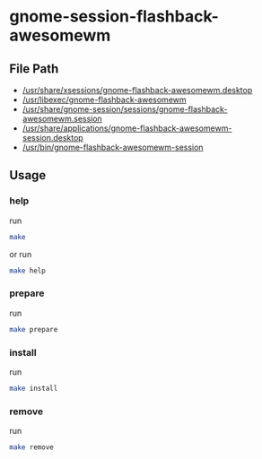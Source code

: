 
# gnome-session-flashback-awesomewm


## File Path

* [/usr/share/xsessions/gnome-flashback-awesomewm.desktop](pkg-root/usr/share/xsessions/gnome-flashback-awesomewm.desktop)
* [/usr/libexec/gnome-flashback-awesomewm](pkg-root/usr/libexec/gnome-flashback-awesomewm)
* [/usr/share/gnome-session/sessions/gnome-flashback-awesomewm.session](pkg-root/usr/share/gnome-session/sessions/gnome-flashback-awesomewm.session)
* [/usr/share/applications/gnome-flashback-awesomewm-session.desktop](pkg-root/usr/share/applications/gnome-flashback-awesomewm-session.desktop)
* [/usr/bin/gnome-flashback-awesomewm-session](pkg-root/usr/bin/gnome-flashback-awesomewm-session)


## Usage

### help

run

``` sh
make
```

or run

``` sh
make help
```


### prepare

run

``` sh
make prepare
```


### install

run

``` sh
make install
```


### remove

run

``` sh
make remove
```
